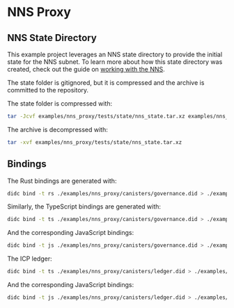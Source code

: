 # NNS Proxy

## NNS State Directory

This example project leverages an NNS state directory to provide the initial state for the NNS subnet. To learn more about how this state directory was created, check out the guide on [working with the NNS](https://dfinity.github.io/pic-js/docs/guides/working-with-the-nns).

The state folder is gitignored, but it is compressed and the archive is committed to the repository.

The state folder is compressed with:

```bash
tar -Jcvf examples/nns_proxy/tests/state/nns_state.tar.xz examples/nns_proxy/tests/state/nns_state/
```

The archive is decompressed with:

```bash
tar -xvf examples/nns_proxy/tests/state/nns_state.tar.xz
```

## Bindings

The Rust bindings are generated with:

```bash
didc bind -t rs ./examples/nns_proxy/canisters/governance.did > ./examples/nns_proxy/src/governance.rs
```

Similarly, the TypeScript bindings are generated with:

```bash
didc bind -t ts ./examples/nns_proxy/canisters/governance.did > ./examples/nns_proxy/tests/src/canisters/governance.d.ts
```

And the corresponding JavaScript bindings:

```bash
didc bind -t js ./examples/nns_proxy/canisters/governance.did > ./examples/nns_proxy/tests/src/canisters/governance.js
```

The ICP ledger:

```bash
didc bind -t ts ./examples/nns_proxy/canisters/ledger.did > ./examples/nns_proxy/tests/src/canisters/ledger.d.ts
```

And the corresponding JavaScript bindings:

```bash
didc bind -t js ./examples/nns_proxy/canisters/ledger.did > ./examples/nns_proxy/tests/src/canisters/ledger.js
```
